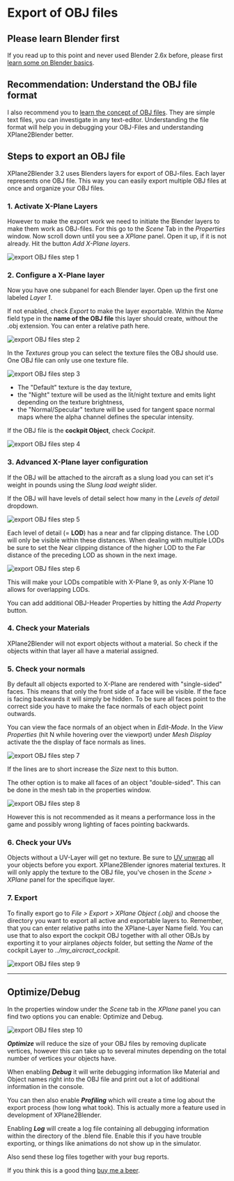 # Export of OBJ files

## Please learn Blender first
If you read up to this point and never used Blender 2.6x before, please first [learn some on Blender basics](http://www.blender.org/support/).

## Recommendation: Understand the OBJ file format
I also recommend you to [learn the concept of OBJ files](http://developer.x-plane.com/?article=obj8-file-format-specification). They are simple text files, you can investigate in any text-editor. Understanding the file format will help you in debugging your OBJ-Files and understanding XPlane2Blender better.

## Steps to export an OBJ file
XPlane2Blender 3.2 uses Blenders layers for export of OBJ-files. Each layer represents one OBJ file. This way you can easily export multiple OBJ files at once and organize your OBJ files.

### 1. Activate X-Plane Layers

However to make the export work we need to initiate the Blender layers to make them work as OBJ-files.
For this go to the _Scene_ Tab in the _Properties_ window.
Now scroll down until you see a _XPlane_ panel. Open it up, if it is not already. Hit the button _Add X-Plane layers_.

![export OBJ files step 1](./images/docs-3.2x-export-obj-files_1.png)


### 2. Configure a X-Plane layer

Now you have one subpanel for each Blender layer. Open up the first one labeled _Layer 1_.

If not enabled, check _Export_ to make the layer exportable.
Within the _Name_ field type in the **name of the OBJ file** this layer should create, without the .obj extension.
You can enter a relative path here.

![export OBJ files step 2](./images/docs-3.2x-export-obj-files_2.png)

In the _Textures_ group you can select the texture files the OBJ should use. One OBJ file can only use one texture file.

![export OBJ files step 3](./images/docs-3.2x-export-obj-files_3.png)

- The "Default" texture is the day texture,
- the "Night" texture will be used as the lit/night texture and emits light depending on the texture brightness,
- the "Normal/Specular" texture will be used for tangent space normal maps where the alpha channel defines the specular intensity.

If the OBJ file is the **cockpit Object**, check _Cockpit_.

![export OBJ files step 4](./images/docs-3.2x-export-obj-files_4.png)

### 3. Advanced X-Plane layer configuration

If the OBJ will be attached to the aircraft as a slung load you can set it's weight in pounds using the _Slung load weight_ slider.

If the OBJ will have levels of detail select how many in the _Levels of detail_ dropdown.

![export OBJ files step 5](./images/docs-3.2x-export-obj-files_5.png)

Each level of detail (= **LOD**) has a near and far clipping distance. The LOD will only be visible within these distances.
When dealing with multiple LODs be sure to set the Near clipping distance of the higher LOD to the Far distance of the preceding LOD as shown in the next image.

![export OBJ files step 6](./images/docs-3.2x-export-obj-files_6.png)

This will make your LODs compatible with X-Plane 9, as only X-Plane 10 allows for overlapping LODs.

You can add additional OBJ-Header Properties by hitting the _Add Property_ button.


### 4. Check your Materials

XPlane2Blender will not export objects without a material.
So check if the objects within that layer all have a material assigned.


### 5. Check your normals

By default all objects exported to X-Plane are rendered with "single-sided" faces.
This means that only the front side of a face will be visible.
If the face is facing backwards it will simply be hidden.
To be sure all faces point to the correct side you have to make the face normals of each object point outwards.

You can view the face normals of an object when in _Edit-Mode_.
In the _View Properties_ (hit N while hovering over the viewport) under _Mesh Display_ activate the the display of face normals as lines.

![export OBJ files step 7](./images/docs-3.2x-export-obj-files_7.png)

If the lines are to short increase the _Size_ next to this button.

The other option is to make all faces of an object "double-sided".
This can be done in the mesh tab in the properties window.

![export OBJ files step 8](./images/docs-3.2x-export-obj-files_8.png)

However this is not recommended as it means a performance loss in the game and possibly wrong lighting of faces pointing backwards.


### 6. Check your UVs

Objects without a UV-Layer will get no texture.
Be sure to [UV unwrap](http://wiki.blender.org/index.php/Doc:2.6/Manual/Textures/Mapping/UV/Unwrapping) all your objects before you export.
XPlane2Blender ignores material textures.
It will only apply the texture to the OBJ file, you've chosen in the _Scene > XPlane_ panel for the specifique layer.

### 7. Export

To finally export go to _File > Export > XPlane Object (.obj)_ and choose the directory you want to export all active and exportable layers to.
Remember, that you can enter relative paths into the XPlane-Layer Name field.
You can use that to also export the cockpit OBJ together with all other OBJs by exporting it to your airplanes _objects_ folder, but setting the _Name_ of the cockpit Layer to _../my_aircract_cockpit_.

![export OBJ files step 9](images/docs-3.2x-export-obj-files_9.png)

----

## Optimize/Debug

In the properties window under the _Scene_ tab in the _XPlane_ panel you can find two options you can enable: Optimize and Debug.

![export OBJ files step 10](images/docs-3.2x-export-obj-files_10.png)

**_Optimize_** will reduce the size of your OBJ files by removing duplicate vertices, however this can take up to several minutes depending on the total number of vertices your objects have.

When enabling **_Debug_** it will write debugging information like Material and Object names right into the OBJ file and print out a lot of additional information in the console.

You can then also enable **_Profiling_** which will create a time log about the export process (how long what took).
This is actually more a feature used in development of XPlane2Blender.

Enabling **_Log_** will create a log file containing all debugging information within the directory of the .blend file.
Enable this if you have trouble exporting, or things like animations do not show up in the simulator.

Also send these log files together with your bug reports.


If you think this is a good thing [buy me a beer](../../Donations).
